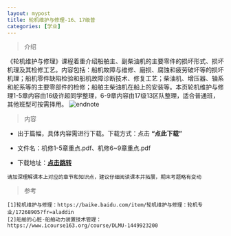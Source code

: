 ```yaml
---
layout: mypost
title: 轮机维护与修理-16、17级普
categories: [学业]
---
```

> 介绍

《轮机维护与修理》课程着重介绍船舶主、副柴油机的主要零件的损坏形式、损坏机理及其检修工艺。内容包括：船机故障与维修、磨损、腐蚀和疲劳破坏等的损坏机理；船机零件缺陷检验和船机故障诊断技术、修复工艺；柴油机、增压器、轴系和舵系等的主要零部件的检修；船舶主柴油机在船上的安装等。本页轮机维护与修理1-5章内容由16级许超同学整理，6-9章内容由17级13区队整理，适合普通班，其他班型可按需择用。
![endnote](https://edu-image.nosdn.127.net/E0277D7C8244447BAAF2FF42B74DB6E0.jpg?imageView&thumbnail=510y288&quality=100)

>内容 

- 出于篇幅，具体内容需进行下载。下载方式：点击  **“点此下载”**

- 文件名：机修1-5章重点.pdf、机修6~9章重点.pdf

- 下载地址：**[点击跳转](https://zhuifengyi.coding.net/p/MESC_doc/d/MESC_doc/git/tree/master/%E8%BD%AE%E6%9C%BA%E7%BB%B4%E6%8A%A4%E4%B8%8E%E4%BF%AE%E7%90%86)**


```
请加深理解课本上对应的章节和知识点，建议仔细阅读课本并拓展，期末考题略有变动
```

> 参考

```
[1]轮机维护与修理：https://baike.baidu.com/item/轮机维护与修理：轮机专业/17268905?fr=aladdin
[2]船舶的心脏-船舶动力装置技术管理： https://www.icourse163.org/course/DLMU-1449923200
```


